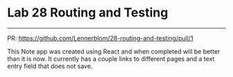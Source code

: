 # Lab 28 Routing and Testing
___
   PR: https://github.com/Lennerblom/28-routing-and-testing/pull/1

   This Note app was created using React and when completed will be better than it is now.  It currently has a couple links to different pages and a text entry field that does not save.
